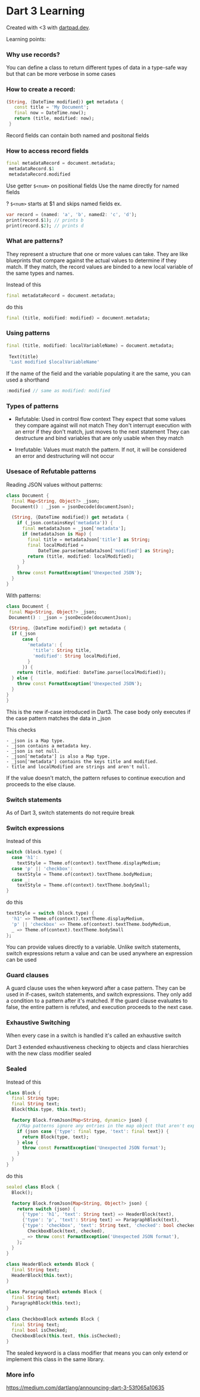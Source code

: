 # Dart 3 Learning

Created with <3 with [dartpad.dev](https://dartpad.dev).


 Learning points: 
 
 ### Why use records? 
 You can define a class to return different types of data in a type-safe way but that can be more verbose in some cases
 
 ### How to create a record:
 
``` dart
(String, {DateTime modified}) get metadata {
   const title = 'My Document'; 
   final now = DateTime.now();
   return (title, modified: now);
 }
 ```
    
 Record fields can contain both named and positonal fields
 
 ### How to access record fields
 
 ``` dart
 final metadataRecord = document.metadata;
  metadataRecord.$1
  metadataRecord.modified
 ```
 
   Use getter `$<num>` on positional fields
   Use the name directly for named fields
   
   ? `$<num>` starts at $1 and skips named fields
   ex. 
 
 ``` dart
 var record = (named: 'a', 'b', named2: 'c', 'd');
 print(record.$1); // prints b
 print(record.$2); // prints d
 ```
 
 ### What are patterns?
 
 They represent a structure that one or more values can take. They are like blueprints that compare against the actual values to determine if they match. If they match, the record values are binded to a new local variable of the same types and names.
 
  Instead of this
 ``` dart
 final metadataRecord = document.metadata;
 ``` 
  do this
 ``` dart
 final (title, modified: modified) = document.metadata;
 ``` 
 
 ### Using patterns
 ``` dart
 final (title, modified: localVariableName) = document.metadata;
  
  Text(title)
  'Last modified $localVariableName'
 ``` 
   
  If the name of the field and the variable populating it are the same, you can used a shorthand
 ``` dart
 :modified // same as modified: modified
 ``` 
    
 ### Types of patterns
  - Refutable:
    Used in control flow context
      They expect that some values they compare against will not match
      They don't interrupt execution with an error if they don't match, just moves to the next statement
      They can destructure and bind variables that are only usable when they match
      
  - Irrefutable:
    Values must match the pattern. If not, it will be considered an error and destructuring will not occur
  
 ### Usesace of Refutable patterns
 Reading JSON values without patterns: 
 
 ``` dart
 class Document {
   final Map<String, Object?> _json;
   Document() : _json = jsonDecode(documentJson);

   (String, {DateTime modified}) get metadata {
     if (_json.containsKey('metadata')) {                     
       final metadataJson = _json['metadata'];
       if (metadataJson is Map) {
         final title = metadataJson['title'] as String;
         final localModified =
             DateTime.parse(metadataJson['modified'] as String);
         return (title, modified: localModified);
       }
     }
     throw const FormatException('Unexpected JSON');          
   }
 }
 ``` 
  
  With patterns:
  
 ``` dart
 class Document {
  final Map<String, Object?> _json;
  Document() : _json = jsonDecode(documentJson);

  (String, {DateTime modified}) get metadata {
   if (_json                                                
       case {
         'metadata': {
           'title': String title,
           'modified': String localModified,
         }
       }) {
     return (title, modified: DateTime.parse(localModified));
   } else {
     throw const FormatException('Unexpected JSON');
   }                                                        
 }
} 
``` 
 
  This is the new if-case introduced in Dart3.
  The case body only executes if the case pattern matches the data in _json
  
  This checks
  >
    - _json is a Map type.
    - _json contains a metadata key.
    - _json is not null.
    - _json['metadata'] is also a Map type.
    - _json['metadata'] contains the keys title and modified.
    - title and localModified are strings and aren't null.
   
   If the value doesn't match, the pattern refuses to continue execution and proceeds to the else clause.
  
 ### Switch statements
 As of Dart 3, switch statements do not require break 
 
 ### Switch expressions
 Instead of this 
 ``` dart
 switch (block.type) {
   case 'h1':
     textStyle = Theme.of(context).textTheme.displayMedium;
   case 'p' || 'checkbox':
     textStyle = Theme.of(context).textTheme.bodyMedium;
   case _:
     textStyle = Theme.of(context).textTheme.bodySmall;
 }
 ```
 do this 
 ``` dart
 textStyle = switch (block.type) {
   'h1' => Theme.of(context).textTheme.displayMedium,
   'p' || 'checkbox' => Theme.of(context).textTheme.bodyMedium,
   _ => Theme.of(context).textTheme.bodySmall
 }; 
``` 

  You can provide values directly to a variable.
  Unlike switch statements, switch expressions return a value and can be used anywhere an expression can be used
  
### Guard clauses

>
 A guard clause uses the when keyword after a case pattern.
 They can be used in if-cases, switch statements, and switch expressions.
 They only add a condition to a pattern after it's matched.
 If the guard clause evaluates to false, the entire pattern is refuted, and execution proceeds to the next case.
    
  ### Exhaustive Switching
  When every case in a switch is handled it's called an exhaustive switch

  Dart 3 extended exhaustiveness checking to objects and class hierarchies with the new class modifier sealed
    
  ### Sealed 
  Instead of this 
 ``` dart
 class Block {
   final String type;
   final String text;
   Block(this.type, this.text);

   factory Block.fromJson(Map<String, dynamic> json) {
     //Map patterns ignore any entries in the map object that aren't explicitly accounted for in the pattern.
     if (json case {'type': final type, 'text': final text}) {
       return Block(type, text);
     } else {
       throw const FormatException('Unexpected JSON format');
     }
   }
 }
 ``` 
  do this 
 ``` dart
 sealed class Block {
   Block();

   factory Block.fromJson(Map<String, Object?> json) {
     return switch (json) {
       {'type': 'h1', 'text': String text} => HeaderBlock(text),
       {'type': 'p', 'text': String text} => ParagraphBlock(text),
       {'type': 'checkbox', 'text': String text, 'checked': bool checked} =>
         CheckboxBlock(text, checked),
       _ => throw const FormatException('Unexpected JSON format'),
     };
   }
 }
  
 class HeaderBlock extends Block {
   final String text;
   HeaderBlock(this.text);
 }

 class ParagraphBlock extends Block {
   final String text;
   ParagraphBlock(this.text);
 }

 class CheckboxBlock extends Block {
   final String text;
   final bool isChecked;
   CheckboxBlock(this.text, this.isChecked);
 }
 ``` 
  
  The sealed keyword is a class modifier that means you can only extend or implement this class in the same library.
  
  ### More info
  https://medium.com/dartlang/announcing-dart-3-53f065a10635
 